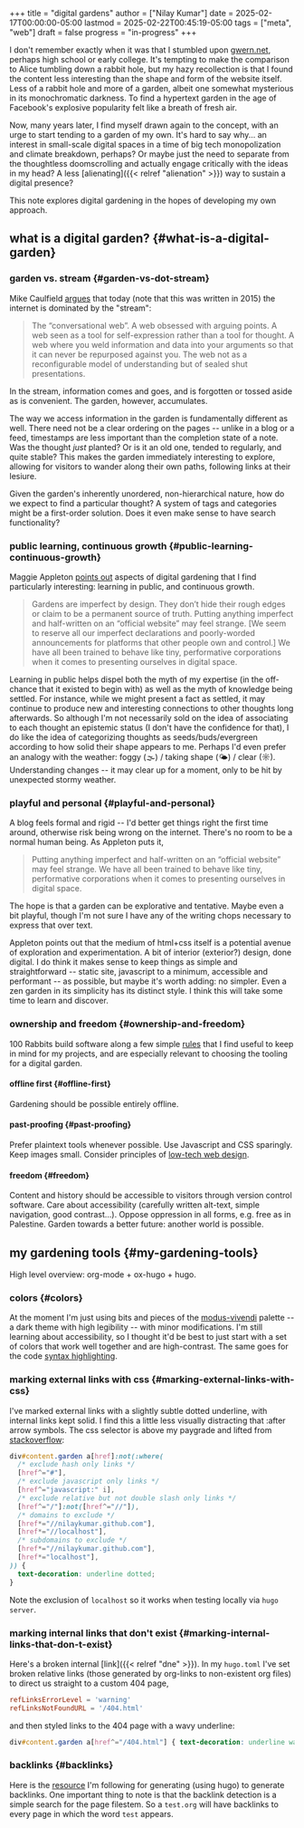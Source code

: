 +++
title = "digital gardens"
author = ["Nilay Kumar"]
date = 2025-02-17T00:00:00-05:00
lastmod = 2025-02-22T00:45:19-05:00
tags = ["meta", "web"]
draft = false
progress = "in-progress"
+++

I don't remember exactly when it was that I stumbled upon [gwern.net](https://gwern.net/), perhaps
high school or early college. It's tempting to make the comparison to Alice
tumbling down a rabbit hole, but my hazy recollection is that I found the
content less interesting than the shape and form of the website itself. Less of
a rabbit hole and more of a garden, albeit one somewhat mysterious in its
monochromatic darkness. To find a hypertext garden in the age of Facebook's
explosive popularity felt like a breath of fresh air.

Now, many years later, I find myself drawn again to the concept, with an urge to
start tending to a garden of my own. It's hard to say why... an interest in
small-scale digital spaces in a time of big tech monopolization and climate
breakdown, perhaps? Or maybe just the need to separate from the thoughtless
doomscrolling and actually engage critically with the ideas in my head? A less
[alienating]({{< relref "alienation" >}}) way to sustain a digital presence?

This note explores digital gardening in the hopes of developing my own approach.


## what is a digital garden? {#what-is-a-digital-garden}


### garden vs. stream {#garden-vs-dot-stream}

Mike Caulfield [argues](https://hapgood.us/2015/10/17/the-garden-and-the-stream-a-technopastoral/) that today (note that this was written in 2015) the
internet is dominated by the "stream":

> The “conversational web”. A web obsessed with arguing points. A web seen as a
> tool for self-expression rather than a tool for thought. A web where you weld
> information and data into your arguments so that it can never be repurposed
> against you. The web not as a reconfigurable model of understanding but of
> sealed shut presentations.

In the stream, information comes and goes, and is forgotten or tossed aside as
is convenient. The garden, however, accumulates.

The way we access information in the garden is fundamentally different as well.
There need not be a clear ordering on the pages -- unlike in a blog or a feed,
timestamps are less important than the completion state of a note. Was the
thought _just_ planted? Or is it an old one, tended to regularly, and quite
stable? This makes the garden immediately interesting to explore, allowing
for visitors to wander along their own paths, following links at their lesiure.

Given the garden's inherently unordered, non-hierarchical nature, how do we
expect to find a particular thought? A system of tags and categories might be a
first-order solution. Does it even make sense to have search functionality?


### public learning, continuous growth {#public-learning-continuous-growth}

Maggie Appleton [points out](https://maggieappleton.com/garden-history) aspects of digital gardening that I find particularly
interesting: learning in public, and continuous growth.

> Gardens are imperfect by design. They don’t hide their rough edges or claim to
> be a permanent source of truth. Putting anything imperfect and half-written on
> an “official website” may feel strange. [We seem to reserve all our imperfect
> declarations and poorly-worded announcements for platforms that other people own
> and control.] We have all been trained to behave like tiny, performative
> corporations when it comes to presenting ourselves in digital space.

Learning in public helps dispel both the myth of my expertise (in the off-chance
that it existed to begin with) as well as the myth of knowledge being settled.
For instance, while we might present a fact as settled, it may continue to
produce new and interesting connections to other thoughts long afterwards. So
although I'm not necessarily sold on the idea of associating to each thought an
epistemic status (I don't have the confidence for that), I do like the idea of
categorizing thoughts as seeds/buds/evergreen according to how solid their shape
appears to me. Perhaps I'd even prefer an analogy with the weather: foggy (🌫) /
taking shape (🌤) / clear (☼). Understanding changes -- it may clear up for a
moment, only to be hit by unexpected stormy weather.


### playful and personal {#playful-and-personal}

A blog feels formal and rigid -- I'd better get things right the first time
around, otherwise risk being wrong on the internet. There's no room to be a
normal human being. As Appleton puts it,

> Putting anything imperfect and half-written on an “official website” may feel
> strange. We have all been trained to behave like tiny, performative corporations
> when it comes to presenting ourselves in digital space.

The hope is that a garden can be explorative and tentative. Maybe even a bit
playful, though I'm not sure I have any of the writing chops necessary to
express that over text.

Appleton points out that the medium of html+css itself is a potential avenue of
exploration and experimentation. A bit of interior (exterior?) design, done
digital. I do think it makes sense to keep things as simple and straightforward
-- static site, javascript to a minimum, accessible and performant -- as
possible, but maybe it's worth adding: no simpler. Even a zen garden in its
simplicity has its distinct style. I think this will take some time to learn and
discover.


### ownership and freedom {#ownership-and-freedom}

100 Rabbits build software along a few simple [rules](https://100r.co/site/philosophy.html) that I find useful to keep
in mind for my projects, and are especially relevant to choosing the tooling for
a digital garden.


#### offline first {#offline-first}

Gardening should be possible entirely offline.


#### past-proofing {#past-proofing}

Prefer plaintext tools whenever possible. Use Javascript and CSS sparingly. Keep
images small. Consider principles of [low-tech web design](https://solar.lowtechmagazine.com/about/the-solar-website/).


#### freedom {#freedom}

Content and history should be accessible to visitors through version control
software. Care about accessibility (carefully written alt-text, simple
navigation, good contrast...). Oppose oppression in all forms, e.g. free as in
Palestine. Garden towards a better future: another world is possible.


## my gardening tools {#my-gardening-tools}

High level overview: org-mode + ox-hugo + hugo.


### colors {#colors}

At the moment I'm just using bits and pieces of the [modus-vivendi](https://www.gnu.org/software/emacs/manual/html_mono/modus-themes.html) palette -- a
dark theme with high legibility -- with minor modifications. I'm still learning
about accessibility, so I thought it'd be best to just start with a set of
colors that work well together and are high-contrast.
The same goes for the code [syntax highlighting](https://gohugo.io/content-management/syntax-highlighting/).


### marking external links with css {#marking-external-links-with-css}

I've marked external links with a slightly subtle dotted underline, with
internal links kept solid. I find this a little less visually distracting that
:after arrow symbols. The css selector is above my paygrade and lifted from
[stackoverflow](https://stackoverflow.com/questions/5379752/css-style-external-links):

```css
div#content.garden a[href]:not(:where(
  /* exclude hash only links */
  [href^="#"],
  /* exclude javascript only links */
  [href^="javascript:" i],
  /* exclude relative but not double slash only links */
  [href^="/"]:not([href^="//"]),
  /* domains to exclude */
  [href*="//nilaykumar.github.com"],
  [href*="//localhost"],
  /* subdomains to exclude */
  [href*="//nilaykumar.github.com"],
  [href*="localhost"],
)) {
  text-decoration: underline dotted;
}
```

Note the exclusion of `localhost` so it works when testing locally via `hugo server`.


### marking internal links that don't exist {#marking-internal-links-that-don-t-exist}

Here's a broken internal [link]({{< relref "dne" >}}). In my `hugo.toml` I've set broken relative links
(those generated by org-links to non-existent org files) to direct us straight
to a custom 404 page,

```toml
refLinksErrorLevel = 'warning'
refLinksNotFoundURL = '/404.html'
```

and then styled links to the 404 page with a wavy underline:

```css
div#content.garden a[href^="/404.html"] { text-decoration: underline wavy; }
```


### backlinks {#backlinks}

Here is the [resource](https://seds.nl/notes/export_org_roam_backlinks_with_gohugo/) I'm following for generating (using hugo) to generate
backlinks. One important thing to note is that the backlink detection is a
simple search for the page filestem. So a `test.org` will have backlinks to
every page in which the word `test` appears.
